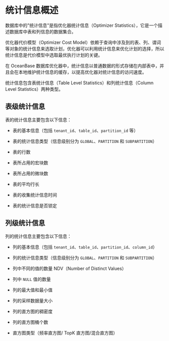 # 统计信息概述

数据库中的"统计信息"是指优化器统计信息（Optimizer Statistics），它是一个描述数据库中表和列信息的数据集合。

优化器代价模型（Optimizer Cost Model）依赖于查询中涉及到的表、列、谓词等对象的统计信息来选取计划，优化器可以利用统计信息来优化计划的选择，所以统计信息是代价模型中选取最优执行计划的关键。

在 OceanBase 数据库优化器中，统计信息以普通数据的形式存储在内部表中，并且会在本地维护统计信息的缓存，以提高优化器对统计信息的访问速度。

统计信息包含表统计信息（Table Level Statistics）和列统计信息（Column Level Statistics）两种类型。

## 表级统计信息

表的统计信息主要包含以下信息：

* 表的基本信息（包括 `tenant_id`、`table_id`、`partition_id` 等）

* 表的统计信息类型（信息级别分为 `GLOBAL`、`PARTITION` 和 `SUBPARTITION`）

* 表的行数

* 表所占用的宏块数

* 表所占用的微块数

* 表的平均行长

* 表的收集统计信息时间

* 表的统计信息是否锁定

列级统计信息
---------------------------

列的统计信息主要包含以下信息：

* 列的基本信息（包括 `tenant_id`、`table_id`、`partition_id`、`column_id`）

* 列的统计信息类型（信息级别分为 `GLOBAL`、`PARTITION` 和 `SUBPARTITION`）

* 列中不同的值的数量 NDV（Number of Distinct Values）

* 列中 `NULL` 值的数量

* 列的最大值和最小值

* 列的采样数据量大小

* 列的直方图的稠密度

* 列的直方图桶个数

* 直方图类型（频率直方图/ TopK 直方图/混合直方图）
